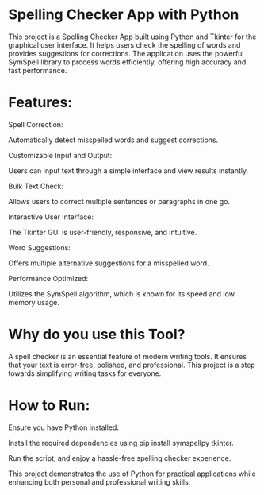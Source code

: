# Spelling Checker App with Python
This project is a Spelling Checker App built using Python and Tkinter for the graphical user interface. It helps users check the spelling of words and provides suggestions for corrections. The application uses the powerful SymSpell library to process words efficiently, offering high accuracy and fast performance.

# Features:
Spell Correction:

Automatically detect misspelled words and suggest corrections.

Customizable Input and Output:

Users can input text through a simple interface and view results instantly.

Bulk Text Check:

Allows users to correct multiple sentences or paragraphs in one go.

Interactive User Interface:

The Tkinter GUI is user-friendly, responsive, and intuitive.

Word Suggestions:

Offers multiple alternative suggestions for a misspelled word.

Performance Optimized:

Utilizes the SymSpell algorithm, which is known for its speed and low memory usage.

# Why do you use this Tool?
A spell checker is an essential feature of modern writing tools. It ensures that your text is error-free, polished, and professional. This project is a step towards simplifying writing tasks for everyone.

# How to Run:
Ensure you have Python installed.

Install the required dependencies using pip install symspellpy tkinter.

Run the script, and enjoy a hassle-free spelling checker experience.

This project demonstrates the use of Python for practical applications while enhancing both personal and professional writing skills.






